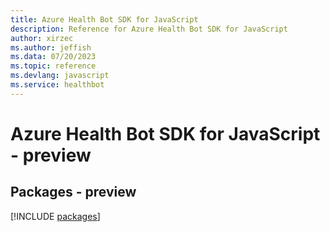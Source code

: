 ```yaml
---
title: Azure Health Bot SDK for JavaScript
description: Reference for Azure Health Bot SDK for JavaScript
author: xirzec
ms.author: jeffish
ms.data: 07/20/2023
ms.topic: reference
ms.devlang: javascript
ms.service: healthbot
---
```

# Azure Health Bot SDK for JavaScript - preview
## Packages - preview
[!INCLUDE [packages](health-bot-index.md)]